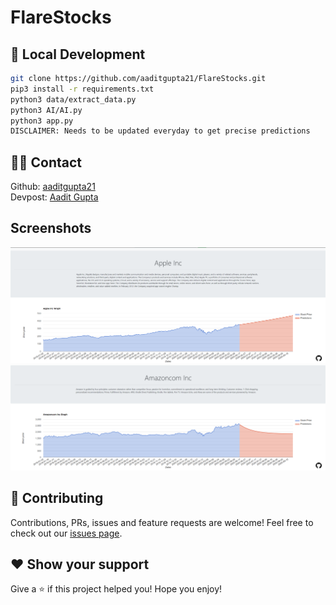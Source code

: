 # FlareStocks

## 🚀 Local Development

```sh
git clone https://github.com/aaditgupta21/FlareStocks.git
pip3 install -r requirements.txt
python3 data/extract_data.py
python3 AI/AI.py
python3 app.py
DISCLAIMER: Needs to be updated everyday to get precise predictions
```

## 👨‍💻 Contact

Github: [aaditgupta21](https://github.com/aaditgupta21)
<br>
Devpost: [Aadit Gupta](https://devpost.com/aaditgupta21)

## Screenshots

![1](./assets/1.png)
![2](./assets/2.png)

## 🤝 Contributing

Contributions, PRs, issues and feature requests are welcome! Feel free to check out our [issues page](https://github.com/aaditgupta21/FlareStocks/issues).

## ❤️ Show your support

Give a ⭐️ if this project helped you!
Hope you enjoy!
